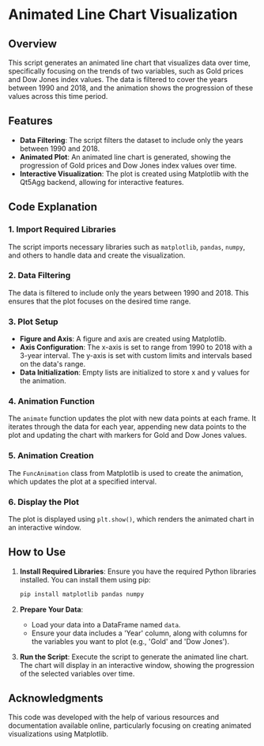 # Animated Line Chart Visualization

## Overview

This script generates an animated line chart that visualizes data over time, specifically focusing on the trends of two variables, such as Gold prices and Dow Jones index values. The data is filtered to cover the years between 1990 and 2018, and the animation shows the progression of these values across this time period.

## Features

- **Data Filtering**: The script filters the dataset to include only the years between 1990 and 2018.
- **Animated Plot**: An animated line chart is generated, showing the progression of Gold prices and Dow Jones index values over time.
- **Interactive Visualization**: The plot is created using Matplotlib with the Qt5Agg backend, allowing for interactive features.

## Code Explanation

### 1. Import Required Libraries
The script imports necessary libraries such as `matplotlib`, `pandas`, `numpy`, and others to handle data and create the visualization.

### 2. Data Filtering
The data is filtered to include only the years between 1990 and 2018. This ensures that the plot focuses on the desired time range.

### 3. Plot Setup
- **Figure and Axis**: A figure and axis are created using Matplotlib.
- **Axis Configuration**: The x-axis is set to range from 1990 to 2018 with a 3-year interval. The y-axis is set with custom limits and intervals based on the data's range.
- **Data Initialization**: Empty lists are initialized to store x and y values for the animation.

### 4. Animation Function
The `animate` function updates the plot with new data points at each frame. It iterates through the data for each year, appending new data points to the plot and updating the chart with markers for Gold and Dow Jones values.

### 5. Animation Creation
The `FuncAnimation` class from Matplotlib is used to create the animation, which updates the plot at a specified interval.

### 6. Display the Plot
The plot is displayed using `plt.show()`, which renders the animated chart in an interactive window.

## How to Use

1. **Install Required Libraries**:
   Ensure you have the required Python libraries installed. You can install them using pip:
   ```bash
   pip install matplotlib pandas numpy
   ```

2. **Prepare Your Data**:
   - Load your data into a DataFrame named `data`.
   - Ensure your data includes a 'Year' column, along with columns for the variables you want to plot (e.g., 'Gold' and 'Dow Jones').

3. **Run the Script**:
   Execute the script to generate the animated line chart. The chart will display in an interactive window, showing the progression of the selected variables over time.

## Acknowledgments

This code was developed with the help of various resources and documentation available online, particularly focusing on creating animated visualizations using Matplotlib.
